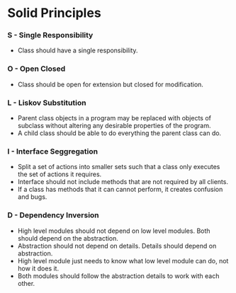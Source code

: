 # Solid Principles

### S - Single Responsibility
- Class should have a single responsibility.

### O - Open Closed
- Class should be open for extension but closed for modification.

### L - Liskov Substitution
- Parent class objects in a program may be replaced with objects of subclass without altering any desirable properties of the program.
- A child class should be able to do everything the parent class can do.

### I - Interface Seggregation
- Split a set of actions into smaller sets such that a class only executes the set of actions it requires.
- Interface should not include methods that are not required by all clients.
- If a class has methods that it can cannot perform, it creates confusion and bugs.

### D - Dependency Inversion
- High level modules should not depend on low level modules. Both should depend on the abstraction.
- Abstraction should not depend on details. Details should depend on abstraction.
- High level module just needs to know what low level module can do, not how it does it.
- Both modules should follow the abstraction details to work with each other.
